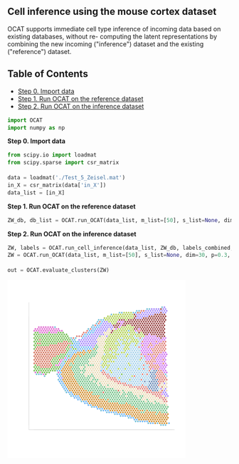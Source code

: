 ## Cell inference using the mouse cortex dataset
OCAT supports immediate cell type inference of incoming data based on existing databases, without re- computing the latent representations by combining the new incoming ("inference") dataset and the existing ("reference") dataset.

## Table of Contents
- [Step 0. Import data](#data_import)
- [Step 1. Run OCAT on the reference dataset](#reference)
- [Step 2. Run OCAT on the inference dataset](#inference)

```python
import OCAT
import numpy as np
```

<a name="data_import"></a>**Step 0. Import data**     
```python
from scipy.io import loadmat
from scipy.sparse import csr_matrix

data = loadmat('./Test_5_Zeisel.mat')
in_X = csr_matrix(data['in_X'])
data_list = [in_X]
```

<a name="reference"></a>**Step 1. Run OCAT on the reference dataset**


```python
ZW_db, db_list = OCAT.run_OCAT(data_list, m_list=[50], s_list=None, dim=30, p=0.3, log_norm=True, l2_norm=True, if_inference=True, random_seed=42)
```

<a name="inference"></a>**Step 2. Run OCAT on the inference dataset**

```python
ZW, labels = OCAT.run_cell_inference(data_list, ZW_db, labels_combined, db_list)
ZW = OCAT.run_OCAT(data_list, m_list=[50], s_list=None, dim=30, p=0.3, log_norm=True, l2_norm=True, if_inference=False, random_seed=42)

out = OCAT.evaluate_clusters(ZW)
```

<img src="https://github.com/bowang-lab/OCAT/blob/master/vignettes/Spatial/OCAT_spatial_v3.png" width="400" height="400" />  

